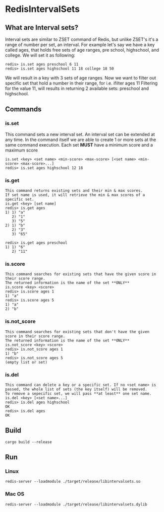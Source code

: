 # RedisIntervalSets
## What are Interval sets?
Interval sets are similar to ZSET command of Redis, but unlike ZSET's it's a range of number per set, an interval.
For example let's say we have a key called ages, that holds free sets of age ranges, pre school, highschool, and college.
We will set it as following:
```
redis> is.set ages preschool 6 11
redis> is.set ages highschool 11 18 college 18 50
```
We will result in a key with 3 sets of age ranges.
Now we want to filter out specific set that hold a number in their range, for i.e. ifilter ages 11
Filtering for the value 11, will results in returning 2 available sets: preschool and highschool.

## Commands

### is.set
This command sets a new interval set. An interval set can be extended at any time.
In the command itself we are able to create 1 or more sets at the same command execution.
Each set **MUST** have a minimum score and a maximum score
```
is.set <key> <set name> <min-score> <max-score> [<set name> <min-score> <max-score>...]
redis> is.set ages highschool 12 18
```

### is.get
```
This command returns existing sets and their min & max scores.
If set name is used, it will retrieve the min & max scores of a specific set.
is.get <key> [set name]
redis> is.get ages
1) 1) "a"
   2) "1"
   3) "5"
2) 1) "b"
   2) "3"
   3) "65"

redis> is.get ages preschool
1) 1) "6"
   2) "11"
```

### is.score
```
This command searches for existing sets that have the given score in their score range.
The returned information is the name of the set **ONLY**
is.score <key> <score>
redis> is.score ages 1
1) "a"
redis> is.score ages 5
1) "a"
2) "b"
```

### is.not_score
```
This command searches for existing sets that don't have the given score in their score range.
The returned information is the name of the set **ONLY**
is.not_score <key> <score>
redis> is.not_score ages 1
1) "b"
redis> is.not_score ages 5
(empty list or set)

```

### is.del
```
This command can delete a key or a specific set. If no <set name> is passed, the whole list of sets (the key itself) will be removed.
To remove a sepecific set, we will pass **at least** one set name. 
is.del <key> [<set name>...]
redis> is.del ages highschool
OK
redis> is.del ages
OK
```

## Build
```
cargo build --release
```

## Run
### Linux
```
redis-server --loadmodule ./target/release/libintervalsets.so
```
### Mac OS
```
redis-server --loadmodule ./target/release/libintervalsets.dylib
```
